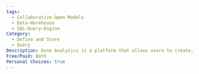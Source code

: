 ```yaml
---
tags:
  - Collaborative-Open-Models
  - Data-Warehouse
  - SQL-Query-Engine
Category:
  - Define and Store
  - Query
Description: Dune Analytics is a platform that allows users to create, share, and explore blockchain data queries and visualizations using SQL, enabling real-time insights into decentralized finance (DeFi) and other crypto activities.
Free/Paid: Both
Personal Choices: true
---
```

